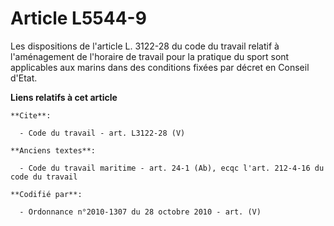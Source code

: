 # Article L5544-9

Les dispositions de l'article L. 3122-28 du code du travail relatif à l'aménagement de l'horaire de travail pour la pratique
du sport sont applicables aux marins dans des conditions fixées par décret en Conseil d'Etat.

**Liens relatifs à cet article**

	**Cite**:

	  - Code du travail - art. L3122-28 (V)

	**Anciens textes**:

	  - Code du travail maritime - art. 24-1 (Ab), ecqc l'art. 212-4-16 du code du travail

	**Codifié par**:

	  - Ordonnance n°2010-1307 du 28 octobre 2010 - art. (V)
